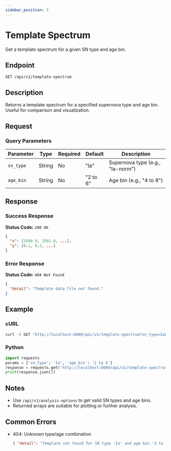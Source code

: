 ```yaml
---
sidebar_position: 5
---
```


# Template Spectrum

Get a template spectrum for a given SN type and age bin.

## Endpoint

```
GET /api/v1/template-spectrum
```

## Description

Returns a template spectrum for a specified supernova type and age bin. Useful for comparison and visualization.

## Request

### Query Parameters
| Parameter | Type | Required | Default | Description |
|-----------|------|----------|---------|-------------|
| `sn_type` | String | No | "Ia" | Supernova type (e.g., "Ia-norm") |
| `age_bin` | String | No | "2 to 6" | Age bin (e.g., "4 to 8") |

## Response

### Success Response
**Status Code:** `200 OK`

```json
{
  "x": [3500.0, 3501.0, ...],
  "y": [0.1, 0.2, ...]
}
```

### Error Response
**Status Code:** `404 Not Found`

```json
{
  "detail": "Template data file not found."
}
```

## Example

### cURL
```bash
curl -X GET "http://localhost:8000/api/v1/template-spectrum?sn_type=Ia&age_bin=2%20to%206"
```

### Python
```python
import requests
params = {'sn_type': 'Ia', 'age_bin': '2 to 6'}
response = requests.get('http://localhost:8000/api/v1/template-spectrum', params=params)
print(response.json())
```

## Notes
- Use `/api/v1/analysis-options` to get valid SN types and age bins.
- Returned arrays are suitable for plotting or further analysis.

## Common Errors

- 404: Unknown type/age combination
  ```json
  { "detail": "Template not found for SN type 'Ia' and age bin '2 to 6'." }
  ```
